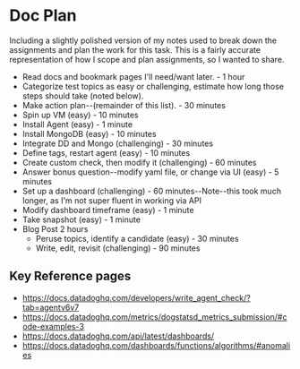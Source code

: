 # Doc Plan

Including a slightly polished version of my notes used to break down the assignments and plan the work for this task. This is a fairly accurate representation of how I scope and plan assignments, so I wanted to share.
- Read docs and bookmark pages I'll need/want later. - 1 hour
- Categorize test topics as easy or challenging, estimate how long those steps should take (noted below).
- Make action plan--(remainder of this list). - 30 minutes
- Spin up VM (easy) - 10 minutes
- Install Agent (easy) - 1 minute
- Install MongoDB (easy) - 10 minutes
- Integrate DD and Mongo (challenging) - 30 minutes
- Define tags, restart agent (easy) - 10 minutes
- Create custom check, then modify it (challenging) - 60 minutes
- Answer bonus question--modify yaml file, or change via UI (easy) - 5 minutes
- Set up a dashboard (challenging) - 60 minutes--Note--this took much longer, as I'm not super fluent in working via API
- Modify dashboard timeframe (easy) - 1 minute
- Take snapshot (easy) - 1 minute
- Blog Post 2 hours
  - Peruse topics, identify a candidate (easy) - 30 minutes
  - Write, edit, revisit (challenging) - 90 minutes


## Key Reference pages
  - https://docs.datadoghq.com/developers/write_agent_check/?tab=agentv6v7
  - https://docs.datadoghq.com/metrics/dogstatsd_metrics_submission/#code-examples-3
  - https://docs.datadoghq.com/api/latest/dashboards/
  - https://docs.datadoghq.com/dashboards/functions/algorithms/#anomalies
